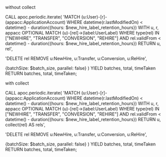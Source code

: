 without collect

CALL apoc.periodic.iterate(
  'MATCH (u:User)-[r]-(appacc:ApplicationAccount)
   WHERE datetime(r.lastModifiedOn) < datetime() - duration({hours: $new_hire_label_retention_hours})
   WITH u, r, appacc
   OPTIONAL MATCH (u)-[rel]->(label:UserLabel)
   WHERE type(rel) IN ["NEWHIRE", "TRANSFER", "CONVERSION", "REHIRE"] 
     AND rel.validFrom < datetime() - duration({hours: $new_hire_label_retention_hours})
   RETURN u, rel',
  
  'DELETE rel
   REMOVE u:NewHire, u:Transfer, u:Conversion, u:ReHire',
   
  {batchSize: $batch_size, parallel: false}
)
YIELD batches, total, timeTaken
RETURN batches, total, timeTaken;

with collect

CALL apoc.periodic.iterate(
  'MATCH (u:User)-[r]-(appacc:ApplicationAccount)
   WHERE datetime(r.lastModifiedOn) < datetime() - duration({hours: $new_hire_label_retention_hours})
   WITH u, r, appacc
   OPTIONAL MATCH (u)-[rel]->(label:UserLabel)
   WHERE type(rel) IN ["NEWHIRE", "TRANSFER", "CONVERSION", "REHIRE"] 
     AND rel.validFrom < datetime() - duration({hours: $new_hire_label_retention_hours})
   RETURN u, collect(rel) AS rels',
  
  'DELETE rel
   REMOVE u:NewHire, u:Transfer, u:Conversion, u:ReHire',
   
  {batchSize: $batch_size, parallel: false}
)
YIELD batches, total, timeTaken
RETURN batches, total, timeTaken;


